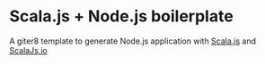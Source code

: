 # Scala.js + Node.js boilerplate
A giter8 template to generate Node.js application with [Scala.js][sjs] and [ScalaJs.io][facade]


[sjs]:https://www.scala-js.org
[facade]:https://github.com/scalajs-io/nodejs
